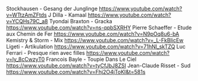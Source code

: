 Stockhausen - Gesang der Junglinge https://www.youtube.com/watch?v=WTtzAmZFtds
J Dilla - Kamaal https://www.youtube.com/watch?v=YCQHs79C_a8
Tyondai Braxton - Gracka https://www.youtube.com/watch?v=ns-qpbSXRHY
Pierre Schaeffer - Etude aux Chemin de Fer https://www.youtube.com/watch?v=N9pOq8u6-bA
Kemistry & Storm - Mix https://www.youtube.com/watch?v=_L-FkBIicEw
Ligeti - Artikulation https://www.youtube.com/watch?v=71hNl_skTZQ
Luc Ferrari - Presque rien avec filles https://www.youtube.com/watch?v=ly_8cCwzyT0
Francois Bayle - Toupie Dans Le Ciel https://www.youtube.com/watch?v=tyCfJbJ8ZSI
Jean-Claude Risset - Sud https://www.youtube.com/watch?v=Fhj2O4jToKI&t=581s
